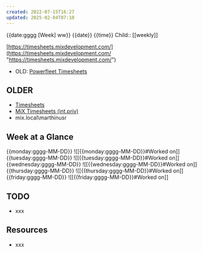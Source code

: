 ```yaml
---
created: 2022-07-15T16:27
updated: 2025-02-04T07:10
---
```

{{date:gggg [Week] ww}}
{{date}} {{time}}
Child:: [[weekly]]

[https://timesheets.mixdevelopment.com/](https://timesheets.mixdevelopment.com/ "https://timesheets.mixdevelopment.com/")
- OLD: [Powerfleet Timesheets](http://timesheets.int.priv/MixTimesheetsUI/app/index.html#Login)

## OLDER

- [Timesheets](http://timesheets.mixtelematics.com/MixTimesheetsUI/app/index.html#/TimeSheet)
- [MiX Timesheets (int.priv)](http://timesheets.int.priv/MixTimesheetsUI/app/index.html#/Login)
- mix.local\marthinusr

## Week at a Glance

{{monday:gggg-MM-DD}}
![[{{monday:gggg-MM-DD}}#Worked on]]
{{tuesday:gggg-MM-DD}}
![[{{tuesday:gggg-MM-DD}}#Worked on]]
{{wednesday:gggg-MM-DD}}
![[{{wednesday:gggg-MM-DD}}#Worked on]]
{{thursday:gggg-MM-DD}}
![[{{thursday:gggg-MM-DD}}#Worked on]]
{{friday:gggg-MM-DD}}
![[{{friday:gggg-MM-DD}}#Worked on]]

## TODO

- xxx

## Resources

- xxx


